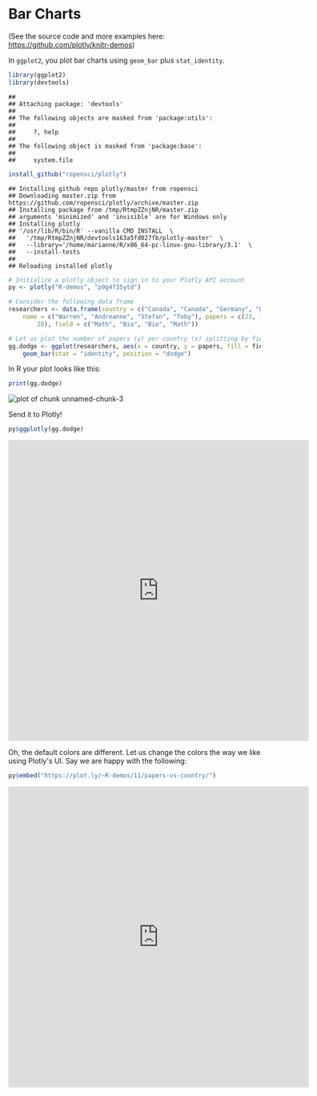 Bar Charts
========================================================
(See the source code and more examples here: https://github.com/plotly/knitr-demos)

In `ggplot2`, you plot bar charts using `geom_bar` plus `stat_identity`. 


```r
library(ggplot2)
library(devtools)
```

```
## 
## Attaching package: 'devtools'
## 
## The following objects are masked from 'package:utils':
## 
##     ?, help
## 
## The following object is masked from 'package:base':
## 
##     system.file
```

```r
install_github("ropensci/plotly")
```

```
## Installing github repo plotly/master from ropensci
## Downloading master.zip from https://github.com/ropensci/plotly/archive/master.zip
## Installing package from /tmp/RtmpZZnjNR/master.zip
## arguments 'minimized' and 'invisible' are for Windows only
## Installing plotly
## '/usr/lib/R/bin/R' --vanilla CMD INSTALL  \
##   '/tmp/RtmpZZnjNR/devtools163a5fd027fb/plotly-master'  \
##   --library='/home/marianne/R/x86_64-pc-linux-gnu-library/3.1'  \
##   --install-tests 
## 
## Reloading installed plotly
```

```r
# Initialize a plotly object to sign in to your Plotly API account
py <- plotly("R-demos", "p9g4f35ytd")
```



```r
# Consider the following data frame
researchers <- data.frame(country = c("Canada", "Canada", "Germany", "USA"), 
    name = c("Warren", "Andreanne", "Stefan", "Toby"), papers = c(23, 14, 37, 
        20), field = c("Math", "Bio", "Bio", "Math"))

# Let us plot the number of papers (y) per country (x) splitting by field
gg.dodge <- ggplot(researchers, aes(x = country, y = papers, fill = field)) + 
    geom_bar(stat = "identity", position = "dodge")
```


In R your plot looks like this:


```r
print(gg.dodge)
```

![plot of chunk unnamed-chunk-3](figure/unnamed-chunk-3.png) 


Send it to Plotly!


```r
py$ggplotly(gg.dodge)
```

<iframe height="600" id="igraph" scrolling="no" seamless="seamless"
				src="https://plot.ly/~R-demos/15" width="600" frameBorder="0"></iframe>


Oh, the default colors are different.  Let us change the colors the way we like using Plotly's UI.  Say we are happy with the following:


```r
py$embed("https://plot.ly/~R-demos/11/papers-vs-country/")
```

<iframe height="600" id="igraph" scrolling="no" seamless="seamless"
				src="https://plot.ly/~R-demos/11/papers-vs-country/" width="600" frameBorder="0"></iframe>

